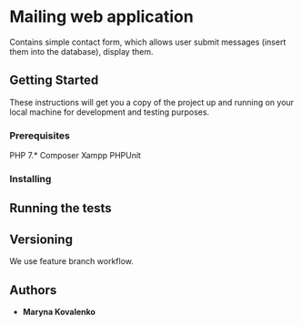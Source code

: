 
# Mailing web application

Contains simple contact form, which allows user submit messages (insert them into the database), display them.

## Getting Started

These instructions will get you a copy of the project up and running on your local machine for development and testing purposes. 

### Prerequisites
PHP 7.* 
Composer
Xampp
PHPUnit


### Installing


## Running the tests


## Versioning

We use feature branch workflow.

## Authors

* **Maryna Kovalenko** 

